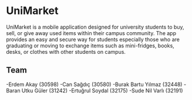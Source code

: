 # UniMarket

UniMarket is a mobile application designed for university students to buy, sell, or give away used items
within their campus community. The app provides an easy and secure way for students especially those who
are graduating or moving to exchange items such as mini-fridges, books, desks, or clothes with other
students on campus.

## Team
-Erdem Akay (30598)
-Can Sağdıç (30580)
-Burak Bartu Yılmaz (32448)
-Baran Utku Güler (31242)
-Ertuğrul Soydal (32175)
-Sude Nil Varlı (32191)